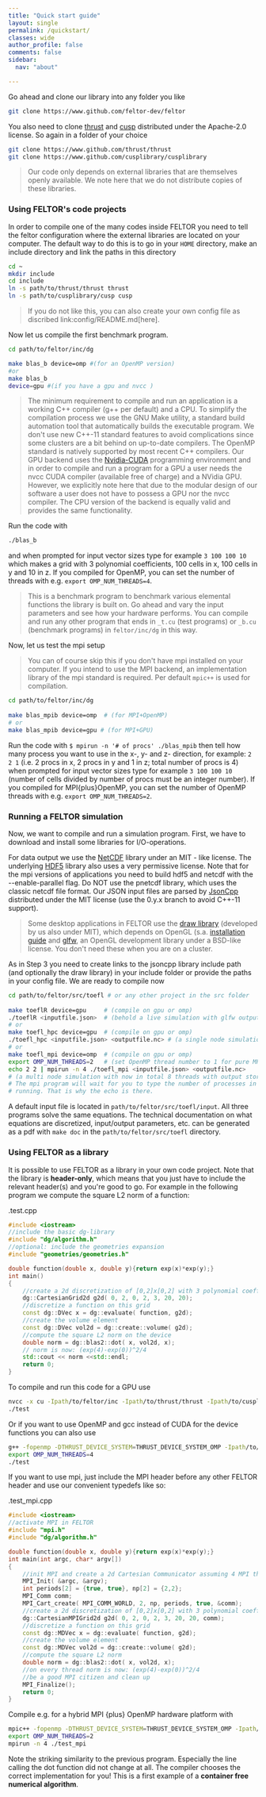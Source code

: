 ```yaml
---
title: "Quick start guide"
layout: single
permalink: /quickstart/
classes: wide
author_profile: false
comments: false
sidebar:
  nav: "about"

---
```


Go ahead and clone our library into any folder you like

```sh
git clone https://www.github.com/feltor-dev/feltor
```
You also need to clone [thrust](https://github.com/thrust/thrust) and
[cusp](https://github.com/cusplibrary/cusplibrary) distributed under the
Apache-2.0 license. So again in a folder of your choice

```sh
git clone https://www.github.com/thrust/thrust
git clone https://www.github.com/cusplibrary/cusplibrary
```

>Our code only depends on external libraries that are themselves openly
available. We note here that we do not distribute copies of these
libraries.


### Using FELTOR's code projects

In order to compile one of the many codes inside FELTOR you need to tell
the feltor configuration where the external libraries are located on
your computer. The default way to do this is to go in your `HOME`
directory, make an include directory and link the paths in this
directory

```sh
cd ~ 
mkdir include 
cd include 
ln -s path/to/thrust/thrust thrust 
ln -s path/to/cusplibrary/cusp cusp
```

>If you do not like this, you can also create your own config file as
discribed link:config/README.md[here].


Now let us compile the first benchmark program.

```sh
cd path/to/feltor/inc/dg

make blas_b device=omp #(for an OpenMP version)
#or
make blas_b
device=gpu #(if you have a gpu and nvcc )
```


>The minimum requirement
to compile and run an application is a working C++ compiler (g++ per
default) and a CPU. To simplify the compilation process we use the GNU
Make utility, a standard build automation tool that automatically builds
the executable program. We don't use new C++-11 standard features to
avoid complications since some clusters are a bit behind on up-to-date
compilers. The OpenMP standard is natively supported by most recent
C++ compilers. 
Our GPU backend uses the
[Nvidia-CUDA](https://developer.nvidia.com/cuda-zone) programming
environment and in order to compile and run a program for a GPU a user
needs the nvcc CUDA compiler (available free of charge) and a NVidia
GPU. However, we explicitly note here that due to the modular design of
our software a user does not have to possess a GPU nor the nvcc
compiler. The CPU version of the backend is equally valid and provides
the same functionality.


Run the code with

```sh
./blas_b 
```
and when prompted for input vector sizes type for example `3 100 100 10`
which makes a grid with 3 polynomial coefficients, 100 cells in x, 100
cells in y and 10 in z. If you compiled for OpenMP, you can set the
number of threads with e.g. `export OMP_NUM_THREADS=4`. 

>This is a
benchmark program to benchmark various elemental functions the library
is built on. Go ahead and vary the input parameters and see how your
hardware performs. You can compile and run any other program that ends
in `_t.cu` (test programs) or `_b.cu` (benchmark programs) in
`feltor/inc/dg` in this way.


Now, let us test the mpi setup 

>You can of course skip this if you
don't have mpi installed on your computer. If you intend to use the
MPI backend, an implementation library of the mpi standard is required.
Per default `mpic++` is used for compilation.


```sh
cd path/to/feltor/inc/dg
 
make blas_mpib device=omp  # (for MPI+OpenMP)
# or
make blas_mpib device=gpu # (for MPI+GPU)
```

Run the code with `$ mpirun -n '# of procs' ./blas_mpib` then tell how
many process you want to use in the x-, y- and z- direction, for
example: `2 2 1` (i.e. 2 procs in x, 2 procs in y and 1 in z; total
number of procs is 4) when prompted for input vector sizes type for
example `3 100 100 10` (number of cells divided by number of procs must
be an integer number). If you compiled for MPI{plus}OpenMP, you can set the
number of OpenMP threads with e.g. `export OMP_NUM_THREADS=2`.

### Running a FELTOR simulation

Now, we want to compile and run a simulation program. First, we have to
download and install some libraries for I/O-operations.

For data output we use the
[NetCDF](http://www.unidata.ucar.edu/software/netcdf/) library under an
MIT - like license. The underlying [HDF5](https://www.hdfgroup.org/HDF5/)
library also uses a very permissive license. Note that for the mpi
versions of applications you need to build hdf5 and netcdf with the
--enable-parallel flag. Do NOT use the pnetcdf library, which uses the
classic netcdf file format. Our JSON input files are parsed by
[JsonCpp](https://www.github.com/open-source-parsers/jsoncpp) distributed
under the MIT license (use the 0.y.x branch to avoid C++-11 support). 

>Some desktop applications in FELTOR use the
[draw library](https://github.com/mwiesenberger/draw) (developed by us
also under MIT), which depends on OpenGL (s.a.
[installation guide](http://en.wikibooks.org/wiki/OpenGL_Programming) and
[glfw](http://www.glfw.org), an OpenGL development library under a
BSD-like license. You don't need these when you are on a cluster.


As in Step 3 you need to create links to the jsoncpp library include
path (and optionally the draw library) in your include folder or provide
the paths in your config file. We are ready to compile now

```sh
cd path/to/feltor/src/toefl # or any other project in the src folder
 
make toeflR device=gpu     # (compile on gpu or omp)
./toeflR <inputfile.json>  # (behold a live simulation with glfw output on screen)
# or
make toefl_hpc device=gpu  # (compile on gpu or omp)
./toefl_hpc <inputfile.json> <outputfile.nc> # (a single node simulation with output stored in a file)
# or
make toefl_mpi device=omp  # (compile on gpu or omp)
export OMP_NUM_THREADS=2   # (set OpenMP thread number to 1 for pure MPI) 
echo 2 2 | mpirun -n 4 ./toefl_mpi <inputfile.json> <outputfile.nc>
# (a multi node simulation with now in total 8 threads with output stored in a file)
# The mpi program will wait for you to type the number of processes in x and y direction before
# running. That is why the echo is there. 
```

A default input file is located in `path/to/feltor/src/toefl/input`. All
three programs solve the same equations. The technical documentation on
what equations are discretized, input/output parameters, etc. can be
generated as a pdf with `make doc` in the `path/to/feltor/src/toefl`
directory.

### Using FELTOR as a library

It is possible to use FELTOR as a library in your own code project. Note
that the library is **header-only**, which means that you just have to
include the relevant header(s) and you're good to go. For example in the
following program we compute the square L2 norm of a
function:

.test.cpp
```c++
#include <iostream>
//include the basic dg-library
#include "dg/algorithm.h"
//optional: include the geometries expansion
#include "geometries/geometries.h"

double function(double x, double y){return exp(x)*exp(y);}
int main()
{ 
    //create a 2d discretization of [0,2]x[0,2] with 3 polynomial coefficients
    dg::CartesianGrid2d g2d( 0, 2, 0, 2, 3, 20, 20);
    //discretize a function on this grid
    const dg::DVec x = dg::evaluate( function, g2d);
    //create the volume element
    const dg::DVec vol2d = dg::create::volume( g2d); 
    //compute the square L2 norm on the device
    double norm = dg::blas2::dot( x, vol2d, x);
    // norm is now: (exp(4)-exp(0))^2/4
    std::cout << norm <<std::endl;
    return 0;
}
```

To compile and run this code for a GPU use

```sh
nvcc -x cu -Ipath/to/feltor/inc -Ipath/to/thrust/thrust -Ipath/to/cusplibrary/cusp test.cpp -o test
./test
```
Or if you want to use OpenMP and gcc instead of CUDA for the device
functions you can also use

```sh
g++ -fopenmp -DTHRUST_DEVICE_SYSTEM=THRUST_DEVICE_SYSTEM_OMP -Ipath/to/feltor/inc -Ipath/to/thrust/thrust -Ipath/to/cusplibrary/cusp test.cpp -o test
export OMP_NUM_THREADS=4
./test
```
If you want to use mpi, just include the MPI header before any other
FELTOR header and use our convenient typedefs like so:

.test_mpi.cpp
```c++
#include <iostream>
//activate MPI in FELTOR
#include "mpi.h" 
#include "dg/algorithm.h"

double function(double x, double y){return exp(x)*exp(y);}
int main(int argc, char* argv[])
{ 
    //init MPI and create a 2d Cartesian Communicator assuming 4 MPI threads
    MPI_Init( &argc, &argv);
    int periods[2] = {true, true}, np[2] = {2,2};
    MPI_Comm comm;
    MPI_Cart_create( MPI_COMM_WORLD, 2, np, periods, true, &comm);
    //create a 2d discretization of [0,2]x[0,2] with 3 polynomial coefficients
    dg::CartesianMPIGrid2d g2d( 0, 2, 0, 2, 3, 20, 20, comm);
    //discretize a function on this grid
    const dg::MDVec x = dg::evaluate( function, g2d);
    //create the volume element
    const dg::MDVec vol2d = dg::create::volume( g2d); 
    //compute the square L2 norm 
    double norm = dg::blas2::dot( x, vol2d, x);
    //on every thread norm is now: (exp(4)-exp(0))^2/4 
    //be a good MPI citizen and clean up
    MPI_Finalize();
    return 0;
}
```

Compile e.g. for a hybrid MPI {plus} OpenMP hardware platform with

```sh
mpic++ -fopenmp -DTHRUST_DEVICE_SYSTEM=THRUST_DEVICE_SYSTEM_OMP -Ipath/to/feltor/inc -Ipath/to/thrust/thrust -Ipath/to/cusplibrary/cusp test_mpi.cpp -o test_mpi
export OMP_NUM_THREADS=2
mpirun -n 4 ./test_mpi
```
Note the striking similarity to the previous program. Especially the
line calling the dot function did not change at all. The compiler
chooses the correct implementation for you! This is a first example of a
__container free numerical algorithm__.
